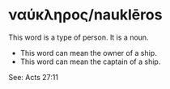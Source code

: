 # ναύκληρος/nauklēros
This word is a type of person. It is a noun. 

* This word can mean the owner of a ship.
* This word can mean the captain of a ship. 

See: Acts 27:11
